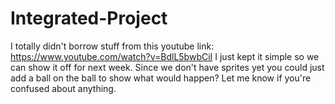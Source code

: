 # Integrated-Project
I totally didn't borrow stuff from this youtube link: https://www.youtube.com/watch?v=BdlL5bwbCiI
I just kept it simple so we can show it off for next week. Since we don't have sprites yet you could just add a ball on the ball to show what would happen? 
Let me know if you're confused about anything.
